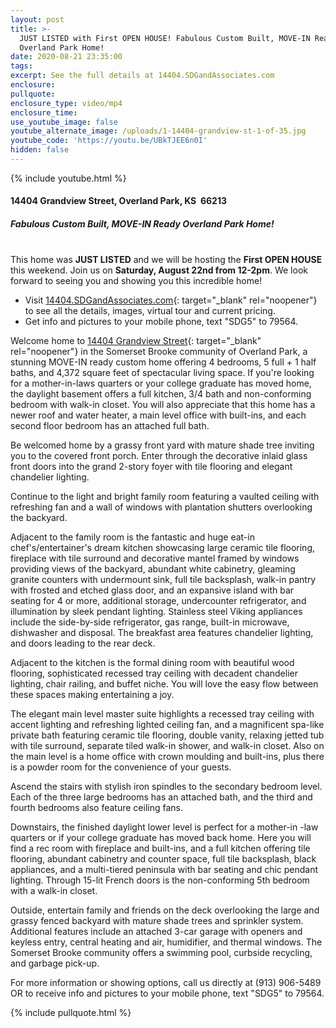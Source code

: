 ```yaml
---
layout: post
title: >-
  JUST LISTED with First OPEN HOUSE! Fabulous Custom Built, MOVE-IN Ready
  Overland Park Home!
date: 2020-08-21 23:35:00
tags:
excerpt: See the full details at 14404.SDGandAssociates.com
enclosure:
pullquote:
enclosure_type: video/mp4
enclosure_time:
use_youtube_image: false
youtube_alternate_image: /uploads/1-14404-grandview-st-1-of-35.jpg
youtube_code: 'https://youtu.be/UBkTJEE6n0I'
hidden: false
---
```


{% include youtube.html %}

#### **14404 Grandview Street, Overland Park, KS&nbsp; 66213**

##### **Fabulous Custom Built, MOVE-IN Ready Overland Park Home\!**<br>&nbsp;

This home was **JUST LISTED** and we will be hosting the **First OPEN HOUSE** this weekend. Join us on **Saturday, August 22nd from 12-2pm**. We look forward to seeing you and showing you this incredible home\!

* Visit [14404\.SDGandAssociates.com](http://14404.ihousenet.com/){: target="_blank" rel="noopener"} to see all the details, images, virtual tour and current pricing.
* Get info and pictures to your mobile phone, text "SDG5" to 79564.

Welcome home to [14404 Grandview Street](http://14404.ihousenet.com/){: target="_blank" rel="noopener"} in the Somerset Brooke community of Overland Park, a stunning MOVE-IN ready custom home offering 4 bedrooms, 5 full + 1 half baths, and 4,372 square feet of spectacular living space. If you're looking for a mother-in-laws quarters or your college graduate has moved home, the daylight basement offers a full kitchen, 3/4 bath and non-conforming bedroom with walk-in closet. You will also appreciate that this home has a newer roof and water heater, a main level office with built-ins, and each second floor bedroom has an attached full bath.

Be welcomed home by a grassy front yard with mature shade tree inviting you to the covered front porch. Enter through the decorative inlaid glass front doors into the grand 2-story foyer with tile flooring and elegant chandelier lighting.

Continue to the light and bright family room featuring a vaulted ceiling with refreshing fan and a wall of windows with plantation shutters overlooking the backyard.

Adjacent to the family room is the fantastic and huge eat-in chef's/entertainer's dream kitchen showcasing large ceramic tile flooring, fireplace with tile surround and decorative mantel framed by windows providing views of the backyard, abundant white cabinetry, gleaming granite counters with undermount sink, full tile backsplash, walk-in pantry with frosted and etched glass door, and an expansive island with bar seating for 4 or more, additional storage, undercounter refrigerator, and illumination by sleek pendant lighting. Stainless steel Viking appliances include the side-by-side refrigerator, gas range, built-in microwave, dishwasher and disposal. The breakfast area features chandelier lighting, and doors leading to the rear deck.

Adjacent to the kitchen is the formal dining room with beautiful wood flooring, sophisticated recessed tray ceiling with decadent chandelier lighting, chair railing, and buffet niche. You will love the easy flow between these spaces making entertaining a joy.

The elegant main level master suite highlights a recessed tray ceiling with accent lighting and refreshing lighted ceiling fan, and a magnificent spa-like private bath featuring ceramic tile flooring, double vanity, relaxing jetted tub with tile surround, separate tiled walk-in shower, and walk-in closet. Also on the main level is a home office with crown moulding and built-ins, plus there is a powder room for the convenience of your guests.

Ascend the stairs with stylish iron spindles to the secondary bedroom level. Each of the three large bedrooms has an attached bath, and the third and fourth bedrooms also feature ceiling fans.

Downstairs, the finished daylight lower level is perfect for a mother-in -law quarters or if your college graduate has moved back home. Here you will find a rec room with fireplace and built-ins, and a full kitchen offering tile flooring, abundant cabinetry and counter space, full tile backsplash, black appliances, and a multi-tiered peninsula with bar seating and chic pendant lighting. Through 15-lit French doors is the non-conforming 5th bedroom with a walk-in closet.

Outside, entertain family and friends on the deck overlooking the large and grassy fenced backyard with mature shade trees and sprinkler system. Additional features include an attached 3-car garage with openers and keyless entry, central heating and air, humidifier, and thermal windows. The Somerset Brooke community offers a swimming pool, curbside recycling, and garbage pick-up.

For more information or showing options, call us directly at (913) 906-5489 OR to receive info and pictures to your mobile phone, text "SDG5" to 79564.

{% include pullquote.html %}